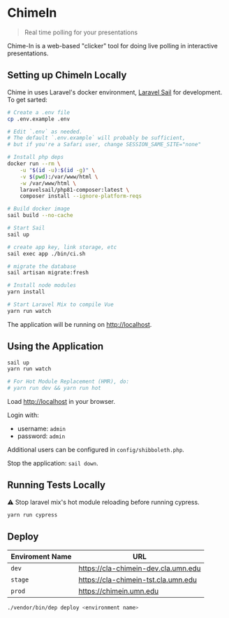 # ChimeIn

> Real time polling for your presentations

Chime-In is a web-based "clicker" tool for doing live polling in interactive presentations.

## Setting up ChimeIn Locally

Chime in uses Laravel's docker environment, [Laravel Sail](https://laravel.com/docs/8.x/sail) for development. To get sarted:

```sh
# Create a .env file
cp .env.example .env

# Edit `.env` as needed.
# The default `.env.example` will probably be sufficient,
# but if you're a Safari user, change SESSION_SAME_SITE="none"

# Install php deps
docker run --rm \
    -u "$(id -u):$(id -g)" \
    -v $(pwd):/var/www/html \
    -w /var/www/html \
    laravelsail/php81-composer:latest \
    composer install --ignore-platform-reqs

# Build docker image
sail build --no-cache

# Start Sail
sail up

# create app key, link storage, etc
sail exec app ./bin/ci.sh

# migrate the database
sail artisan migrate:fresh

# Install node modules
yarn install

# Start Laravel Mix to compile Vue
yarn run watch

```

The application will be running on <http://localhost>.

## Using the Application

```sh
sail up
yarn run watch

# For Hot Module Replacement (HMR), do:
# yarn run dev && yarn run hot
```

Load <http://localhost> in your browser.

Login with:

- username: `admin`
- password: `admin`

Additional users can be configured in `config/shibboleth.php`.

Stop the application: `sail down`.

## Running Tests Locally

⚠️ Stop laravel mix's hot module reloading before running cypress.

```sh
yarn run cypress
```

## Deploy

| Enviroment Name | URL                                   |
| --------------- | ------------------------------------- |
| `dev`           | <https://cla-chimein-dev.cla.umn.edu> |
| `stage`         | <https://cla-chimein-tst.cla.umn.edu> |
| `prod`          | <https://chimein.umn.edu>             |

```sh
./vendor/bin/dep deploy <environment name>
```
